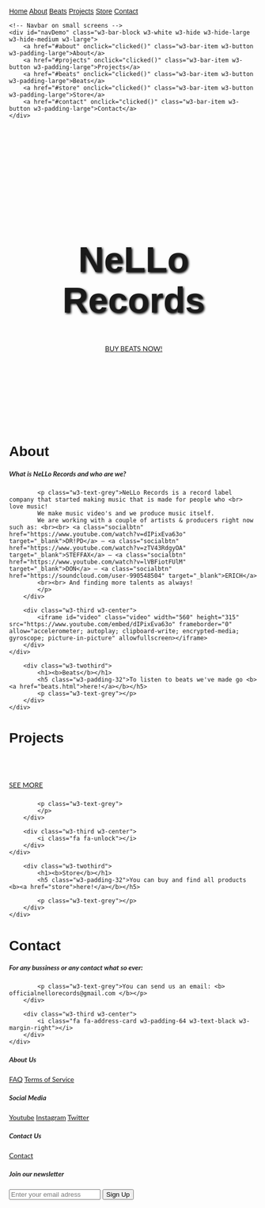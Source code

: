 <!DOCTYPE html>
<html lang="en">
<title>Home</title>
<meta charset="UTF-8">
<meta name="viewport" content="width=device-width, initial-scale=1">
<link rel="stylesheet" href="https://www.w3schools.com/w3css/4/w3.css">
<link rel="stylesheet" href="styles.css">
<link rel="stylesheet" href="https://fonts.googleapis.com/css?family=Lato">
<link rel="stylesheet" href="https://fonts.googleapis.com/css?family=Montserrat">
<link rel="stylesheet" href="https://cdnjs.cloudflare.com/ajax/libs/font-awesome/4.7.0/css/font-awesome.min.css">
<link rel="icon" type="image/ico" href="images/favicon.ico/">
<style>
    body,h1,h2,h3,h4,h5,h6 {font-family: "Lato", sans-serif}
    .w3-bar,h1,button {font-family: "Montserrat", sans-serif}
    .fa-address-card, .fa-unlock, .fa-music, .fa-shopping-cart {font-size:200px}
</style>
<body>

<!-- Navbar -->
<div class="w3-top">
    <div class="w3-bar w3-black w3-card w3-left-align w3-large">
        <a class="w3-bar-item w3-button w3-hide-medium w3-hide-large w3-right w3-padding-large w3-hover-white w3-large w3-red" href="javascript:void(0);" onclick="myFunction()" title="Toggle Navigation Menu"><i class="fa fa-bars"></i></a>
        <a href="#" class="w3-bar-item w3-button w3-padding-large w3-white nav-btn">Home</a>
        <a href="#about" class="w3-bar-item w3-button w3-hide-small w3-padding-large w3-hover-white nav-btn">About</a>
        <a href="#beats" class="w3-bar-item w3-button w3-hide-small w3-padding-large w3-hover-white nav-btn">Beats</a>
        <a href="#projects" class="w3-bar-item w3-button w3-hide-small w3-padding-large w3-hover-white nav-btn">Projects</a>
        <a href="#store" class="w3-bar-item w3-button w3-hide-small w3-padding-large w3-hover-white nav-btn">Store</a>
        <a href="#contact" class="w3-bar-item w3-button w3-hide-small w3-padding-large w3-hover-white nav-btn">Contact</a>
    </div>

    <!-- Navbar on small screens -->
    <div id="navDemo" class="w3-bar-block w3-white w3-hide w3-hide-large w3-hide-medium w3-large">
        <a href="#about" onclick="clicked()" class="w3-bar-item w3-button w3-padding-large">About</a>
        <a href="#projects" onclick="clicked()" class="w3-bar-item w3-button w3-padding-large">Projects</a>
        <a href="#beats" onclick="clicked()" class="w3-bar-item w3-button w3-padding-large">Beats</a>
        <a href="#store" onclick="clicked()" class="w3-bar-item w3-button w3-padding-large">Store</a>
        <a href="#contact" onclick="clicked()" class="w3-bar-item w3-button w3-padding-large">Contact</a>
    </div>
</div>

<!-- Header -->
<header class="w3-container w3-black w3-center header" style="padding:128px 16px">
    <h1 class="w3-margin" style="font-family: LAMEBRAINS, sans-serif;font-size: 72px; text-shadow: 2px 2px 4px black;">NeLLo <br> Records</h1>
    <p class="w3-xlarge"></p>
    <a class="buy-btn" href="store">BUY BEATS NOW!</a>
</header>

<!-- First Grid -->
<div id="about" class="w3-row-padding w3-padding-64 w3-container">
    <div class="w3-content">
        <div class="w3-twothird">
            <h1><b>About</b></h1>
            <h5 class="w3-padding-16">What is NeLLo Records and who are we?</h5>

            <p class="w3-text-grey">NeLLo Records is a record label company that started making music that is made for people who <br> love music!
            We make music video's and we produce music itself.
            We are working with a couple of artists & producers right now such as: <br><br> <a class="socialbtn" href="https://www.youtube.com/watch?v=dIPixEva63o" target="_blank">DR!PD</a> — <a class="socialbtn" href="https://www.youtube.com/watch?v=zTV43RdgyOA" target="_blank">STEFFAX</a> — <a class="socialbtn" href="https://www.youtube.com/watch?v=lVBFiotFUlM" target="_blank">DON</a> — <a class="socialbtn" href="https://soundcloud.com/user-990548504" target="_blank">ERICH</a>
            <br><br> And finding more talents as always!
            </p>
        </div>

        <div class="w3-third w3-center">
            <iframe id="video" class="video" width="560" height="315" src="https://www.youtube.com/embed/dIPixEva63o" frameborder="0" allow="accelerometer; autoplay; clipboard-write; encrypted-media; gyroscope; picture-in-picture" allowfullscreen></iframe>
        </div>
    </div>
</div>

<!-- Second Grid -->
<div id="beats" class="w3-row-padding w3-light-grey w3-padding-64 w3-container">
    <div class="w3-content">
        <div class="w3-third w3-center">
            <i class="fa fa-music w3-padding-64 w3-text-black w3-margin-right"></i>
        </div>

        <div class="w3-twothird">
            <h1><b>Beats</b></h1>
            <h5 class="w3-padding-32">To listen to beats we've made go <b><a href="beats.html">here!</a></b></h5>
            <p class="w3-text-grey"></p>
        </div>
    </div>
</div>

<!-- Third Grid -->
<div id="projects" class="w3-row-padding w3-padding-64 w3-container">
    <div class="w3-content">
        <div class="w3-twothird">
            <h1><b>Projects</b></h1><br> <br> <br>
            <a class="buy-btn w3-padding-16 seemore" href="beats.html">SEE MORE</a>
            <h5 class="w3-padding-16"></h5>

            <p class="w3-text-grey">
            </p>
        </div>

        <div class="w3-third w3-center">
            <i class="fa fa-unlock"></i>
        </div>
    </div>
</div>

<!-- Fourth Grid -->
<div id="store" class="w3-row-padding w3-light-grey w3-padding-64 w3-container">
    <div class="w3-content">
        <div class="w3-third w3-center">
            <i class="fa fa-shopping-cart w3-padding-64 w3-text-black w3-margin-right"></i>
        </div>

        <div class="w3-twothird">
            <h1><b>Store</b></h1>
            <h5 class="w3-padding-32">You can buy and find all products <b><a href="store">here!</a></b></h5>

            <p class="w3-text-grey"></p>
        </div>
    </div>
</div>

<!-- Fifth Grid -->
<div id="contact" class="w3-row-padding w3-padding-64 w3-container">
    <div class="w3-content">
        <div class="w3-twothird">
            <h1><b>Contact</b></h1>
            <h5 class="w3-padding-32">For any bussiness or any contact what so ever:</h5>

            <p class="w3-text-grey">You can send us an email: <b> officialnellorecords@gmail.com </b></p>
        </div>

        <div class="w3-third w3-center">
            <i class="fa fa-address-card w3-padding-64 w3-text-black w3-margin-right"></i>
        </div>
    </div>
</div>

<!-- Footer -->
<div class="footer-container">
    <div class="container">
        <div class="footer-heading footer-1">
            <h5><b>About Us</b></h5>
            <a href="#">FAQ</a>
            <a href="#">Terms of Service</a>
        </div>
        <div class="footer-heading footer-2">
            <h5><b>Social Media</b></h5>
            <a href="https://www.youtube.com/channel/UCjkcb95whu_-itrbjO6mepQ/" target="_blank">Youtube</a>
            <a href="https://www.instagram.com/NeLLoRecords/" target="_blank">Instagram</a>
            <a href="https://twitter.com/NeLLoRecords" target="_blank">Twitter</a>
        </div>
        <div class="footer-heading footer-3">
            <h5><b>Contact Us</b></h5>
            <a href="#contact">Contact</a>
        </div>
        <div class="footer-email-form">
            <h5><b>Join our newsletter</b></h5>
            <input type="email" placeholder="Enter your email adress" id="footer-email">
            <input type="submit" value="Sign Up" id="footer-email-btn">
        </div>
    </div>
</div>

<script>
    // Used to toggle the menu on small screens when clicking on the menu button
    function myFunction() {
        var x = document.getElementById("navDemo");
        if (x.className.indexOf("w3-show") == -1) {
            x.className += " w3-show";
        } else {
            x.className = x.className.replace(" w3-show", "");
        }
    }
</script>

</body>
</html>
